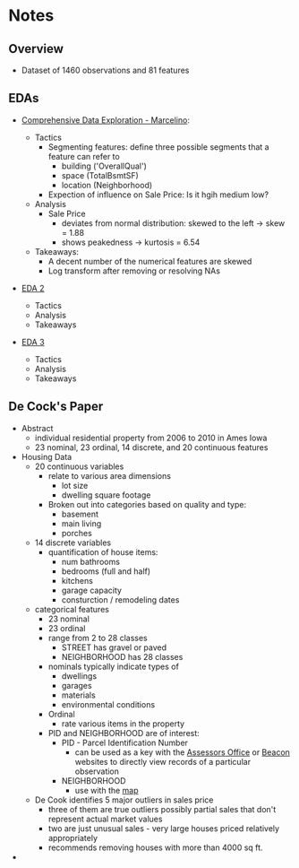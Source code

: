 # Notes

## Overview
- Dataset of 1460 observations and 81 features

## EDAs
- [Comprehensive Data Exploration - Marcelino](https://www.kaggle.com/pmarcelino/comprehensive-data-exploration-with-python):
    - Tactics
        - Segmenting features: define three possible segments that a feature can refer to
            - building ('OverallQual')
            - space (TotalBsmtSF)
            - location (Neighborhood)
        -  Expection of influence on Sale Price: Is it hgih medium low? 
    - Analysis
        - Sale Price
            - deviates from normal distribution: skewed to the left -> skew = 1.88
            - shows peakedness -> kurtosis = 6.54
    - Takeaways:
        - A decent number of the numerical features are skewed
        - Log transform after removing or resolving NAs
        
- [EDA 2]()
    - Tactics
    - Analysis
    - Takeaways
- [EDA 3]()
    - Tactics
    - Analysis
    - Takeaways
    
## De Cock's Paper
- Abstract
    - individual residential property from 2006 to 2010 in Ames Iowa
    - 23 nominal, 23 ordinal, 14 discrete, and 20 continuous features
- Housing Data
    - 20 continuous variables
        - relate to various area dimensions
            - lot size
            - dwelling square footage
        - Broken out into categories based on quality and type:
            - basement
            - main living
            - porches
    - 14 discrete variables
        - quantification of house items:
            - num bathrooms
            - bedrooms (full and half)
            - kitchens
            - garage capacity
            - consturction / remodeling dates
    - categorical features
        - 23 nominal
        - 23 ordinal
        - range from 2 to 28 classes 
            - STREET has gravel or paved
            - NEIGHBORHOOD has 28 classes
        - nominals typically indicate types of
            - dwellings
            - garages
            - materials
            - environmental conditions
        - Ordinal
            - rate various items in the property
        - PID and NEIGHBORHOOD are of interest:
            - PID - Parcel Identification Number
                - can be used as a key with the [Assessors Office](https://www.cityofames.org/government/departments-divisions-a-h/city-assessor) or [Beacon](https://beacon.schneidercorp.com/) websites to directly view records of a particular observation
            - NEIGHBORHOOD
                - use with the [map](https://www.amstat.org//v19n3/decock/AmesResidential.pdf)
    - De Cook identifies 5 major outliers in sales price
        - three of them are true outliers possibly partial sales that don't represent actual market values 
        - two are just unusual sales - very large houses priced relatively appropriately
        - recommends removing houses with more than 4000 sq ft. 
-  
